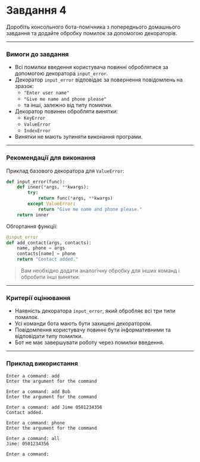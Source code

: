 # Завдання 4

Доробіть консольного бота-помічника з попереднього домашнього завдання та додайте обробку помилок за допомогою декораторів.

---

### Вимоги до завдання

- Всі помилки введення користувача повинні оброблятися за допомогою декоратора `input_error`.
- Декоратор `input_error` відповідає за повернення повідомлень на зразок:
  - `"Enter user name"`
  - `"Give me name and phone please"`
  - та інші, залежно від типу помилки.
- Декоратор повинен обробляти винятки:
  - `KeyError`
  - `ValueError`
  - `IndexError`
- Винятки не мають зупиняти виконання програми.

---

### Рекомендації для виконання

Приклад базового декоратора для `ValueError`:

```python
def input_error(func):
    def inner(*args, **kwargs):
        try:
            return func(*args, **kwargs)
        except ValueError:
            return "Give me name and phone please."
    return inner
```

Обгортання функції:

```python
@input_error
def add_contact(args, contacts):
    name, phone = args
    contacts[name] = phone
    return "Contact added."
```

> Вам необхідно додати аналогічну обробку для інших команд і обробити інші винятки.

---

### Критерії оцінювання

- Наявність декоратора `input_error`, який обробляє всі три типи помилок.
- Усі команди бота мають бути захищені декоратором.
- Повідомлення користувачу повинні бути інформативними та відповідати типу помилки.
- Бот не має завершувати роботу через помилки введення.

---

### Приклад використання

```
Enter a command: add
Enter the argument for the command

Enter a command: add Bob
Enter the argument for the command

Enter a command: add Jime 0501234356
Contact added.

Enter a command: phone
Enter the argument for the command

Enter a command: all
Jime: 0501234356

Enter a command:
```
